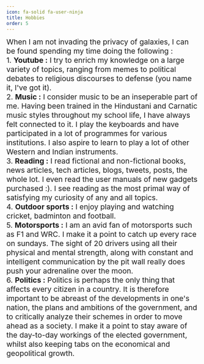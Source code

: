 ```yaml
---
icon: fa-solid fa-user-ninja
title: Hobbies
order: 5
---
```


<span style="font-size: 1.2rem;"> When I am not invading the privacy of galaxies, I can be found spending my time doing the following : </span> <br>
<span style="font-size: 1.2rem;"> 1. **Youtube :** I try to enrich my knowledge on a large variety of topics, ranging from memes to political debates to religious discourses to defense (you name it, I've got it). </span> <br>
<span style="font-size: 1.2rem;"> 2. **Music :** I consider music to be an inseperable part of me. Having been trained in the Hindustani and Carnatic music styles throughout my school life, I have always felt connected to it. I play the keyboards and have participated in a lot of programmes for various institutions. I also aspire to learn to play a lot of other Western and Indian instruments. </span> <br>
<span style="font-size: 1.2rem;"> 3. **Reading :** I read fictional and non-fictional books, news articles, tech articles, blogs, tweets, posts, the whole lot. I even read the user manuals of new gadgets purchased :). I see reading as the most primal way of satisfying my curiosity of any and all topics. </span> <br>
<span style="font-size: 1.2rem;"> 4. **Outdoor sports :** I enjoy playing and watching cricket, badminton and football. </span> <br>
<span style="font-size: 1.2rem;"> 5. **Motorsports :** I am an avid fan of motorsports such as F1 and WRC. I make it a point to catch up every race on sundays. The sight of 20 drivers using all their physical and mental strength, along with constant and intelligent communication by the pit wall really does push your adrenaline over the moon. </span> <br>
<span style="font-size: 1.2rem;"> 6. **Politics :** Politics is perhaps the only thing that affects every citizen in a country. It is therefore important to be abreast of the developments in one's nation, the plans and ambitions of the government, and to critically analyze their schemes in order to move ahead as a society. I make it a point to stay aware of the day-to-day workings of the elected government, whilst also keeping tabs on the economical and geopolitical growth. </span> <br>